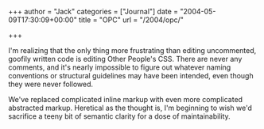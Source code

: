 +++
author = "Jack"
categories = ["Journal"]
date = "2004-05-09T17:30:09+00:00"
title = "OPC"
url = "/2004/opc/"

+++

I'm realizing that the only thing more frustrating than editing uncommented, goofily written code is editing Other People's CSS. There are never any comments, and it's nearly impossible to figure out whatever naming conventions or structural guidelines may have been intended, even though they were never followed.

We've replaced complicated inline markup with even more complicated abstracted markup. Heretical as the thought is, I'm beginning to wish we'd sacrifice a teeny bit of semantic clarity for a dose of maintainability.